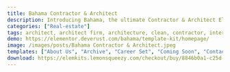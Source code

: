 ```yaml
---
title: Bahama Contractor & Architect
description: Introducing Bahama, the ultimate Contractor & Architect Elementor Pro Template Kit. Elevate your construction and architectural services with meticulously designed templates. Tailored for seamless integration with Elementor Pro, this kit offers effortless customization and a premium user experience. Unleash the potential of Bahama's templates to craft a captivating online platform showcasing your building and design expertise. Whether you focus on renovations, custom homes, or commercial projects, Bahama's adaptable templates ensure your brand stands out. Embark on a journey of web design excellence with this exceptional Elementor Pro Template Kit, curated to enhance your online presence and elevate your contractor and architect services to new levels of craftsmanship.
categories: ["Real-estate"]
tags: architect, architect firm, architecture, clean, contractor, interior design, minimal, no code, real estate, red, renovation, wordpress template
demo: https://elementor.deverust.com/bahama/template-kit/homepage/
image: /images/posts/Bahama Contractor & Architect.jpeg
templates: ["About Us", "Archive", "Career Set", "Coming Soon", "Contact Us", "Error 404", "Footer", "Global", "Header", "Help Center", "Homepage", "Initerior Designer", "Newsletter", "Our Process", "Our Team", "Pricing", "Service Detail", "Service Set", "Single Post Right Sidebar"]
download: https://elemkits.lemonsqueezy.com/checkout/buy/8846b0a1-c25d-4f39-9ad6-a325c279fd4c
---
```

